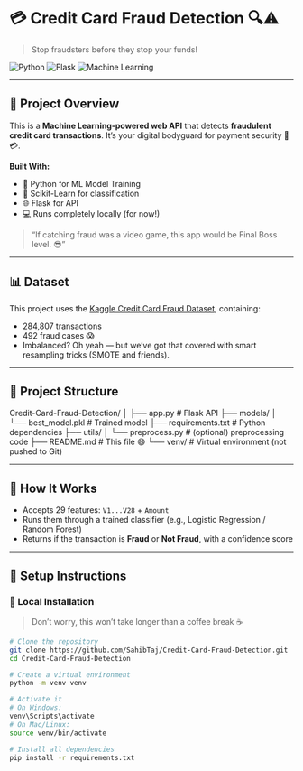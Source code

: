 # 💳 Credit Card Fraud Detection 🔍⚠️  
> Stop fraudsters before they stop your funds!

![Python](https://img.shields.io/badge/Made%20with-Python-blue?style=for-the-badge&logo=python)
![Flask](https://img.shields.io/badge/Backend-Flask-red?style=for-the-badge&logo=flask)
![Machine Learning](https://img.shields.io/badge/ML-Scikit--Learn-yellow?style=for-the-badge&logo=scikit-learn)

---

## 🧠 Project Overview

This is a **Machine Learning-powered web API** that detects **fraudulent credit card transactions**. It’s your digital bodyguard for payment security 💪💳.

**Built With:**
- 🐍 Python for ML Model Training
- 🔬 Scikit-Learn for classification
- 🌐 Flask for API
- 💻 Runs completely locally (for now!)

> “If catching fraud was a video game, this app would be Final Boss level. 😎”

---

## 📊 Dataset

This project uses the [Kaggle Credit Card Fraud Dataset](https://www.kaggle.com/mlg-ulb/creditcardfraud), containing:
- 284,807 transactions
- 492 fraud cases 😱  
- Imbalanced? Oh yeah — but we’ve got that covered with smart resampling tricks (SMOTE and friends).

---

## 📁 Project Structure
Credit-Card-Fraud-Detection/
│
├── app.py # Flask API
├── models/
│ └── best_model.pkl # Trained model
├── requirements.txt # Python dependencies
├── utils/
│ └── preprocess.py # (optional) preprocessing code
├── README.md # This file 😄
└── venv/ # Virtual environment (not pushed to Git)


---

## 🧪 How It Works

- Accepts 29 features: `V1...V28` + `Amount`
- Runs them through a trained classifier (e.g., Logistic Regression / Random Forest)
- Returns if the transaction is **Fraud** or **Not Fraud**, with a confidence score

---

## 🧰 Setup Instructions

### 🐍 Local Installation

> Don’t worry, this won’t take longer than a coffee break ☕

```bash
# Clone the repository
git clone https://github.com/SahibTaj/Credit-Card-Fraud-Detection.git
cd Credit-Card-Fraud-Detection

# Create a virtual environment
python -m venv venv

# Activate it
# On Windows:
venv\Scripts\activate
# On Mac/Linux:
source venv/bin/activate

# Install all dependencies
pip install -r requirements.txt
